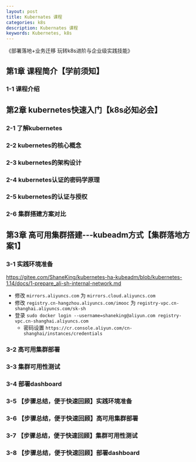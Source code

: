 ```yaml
---
layout: post
title: Kubernates 课程
categories: k8s
description: Kubernates 课程
keywords: Kubernetes, k8s
---
```



《部署落地+业务迁移 玩转k8s进阶与企业级实践技能》

## 第1章 课程简介【学前须知】
### 1-1 课程介绍
## 第2章 kubernetes快速入门【k8s必知必会】
### 2-1 了解kubernetes
### 2-2 kubernetes的核心概念
### 2-3 kubernetes的架构设计
### 2-4 kubernetes认证的密码学原理
### 2-5 kubernetes的认证与授权
### 2-6 集群搭建方案对比
## 第3章 高可用集群搭建---kubeadm方式【集群落地方案1】
### 3-1 实践环境准备
<https://gitee.com/ShaneKing/kubernetes-ha-kubeadm/blob/kubernetes-1.14/docs/1-prepare_ali-sh-internal-network.md>

- 修改 `mirrors.aliyuncs.com` 为 `mirrors.cloud.aliyuncs.com`
- 修改 `registry.cn-hangzhou.aliyuncs.com/imooc` 为 `registry-vpc.cn-shanghai.aliyuncs.com/sk-sh`
- 登录 `sudo docker login --username=shaneking@aliyun.com registry-vpc.cn-shanghai.aliyuncs.com`
  - 密码设置 `https://cr.console.aliyun.com/cn-shanghai/instances/credentials`

### 3-2 高可用集群部署
### 3-3 集群可用性测试
### 3-4 部署dashboard
### 3-5 【步骤总结，便于快速回顾】实践环境准备
### 3-6 【步骤总结，便于快速回顾】高可用集群部署
### 3-7 【步骤总结，便于快速回顾】集群可用性测试
### 3-8 【步骤总结，便于快速回顾】部署dashboard
